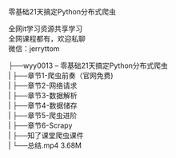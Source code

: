 零基础21天搞定Python分布式爬虫

全网it学习资源共享学习<br>全网课程都有，欢迎私聊<br>微信：jerryttom<br>

├──wyy0013 – 零基础21天搞定Python分布式爬虫<br> | ├──章节1-爬虫前奏（官网免费)<br> | ├──章节2-网络请求<br> | ├──章节3-数据解析<br> | ├──章节4-数据储存<br> | ├──章节5-爬虫进阶<br> | ├──章节6-Scrapy<br> | ├──知了课堂爬虫课件<br> | └──总结.mp4 3.68M